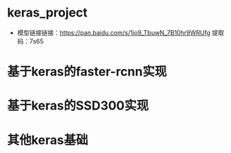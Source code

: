 # keras_project
  * 模型链接链接：https://pan.baidu.com/s/1jo9_TbuwN_7B10hr9WRUfg 提取码：7s65
# 基于keras的faster-rcnn实现
# 基于keras的SSD300实现
# 其他keras基础
